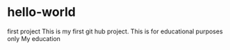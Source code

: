 # hello-world
first project
This is my first git hub project.
This is for educational purposes only
My education
